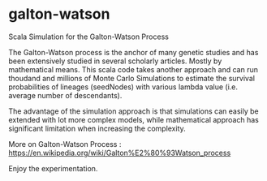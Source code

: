 # galton-watson
Scala Simulation for the Galton-Watson Process


The Galton-Watson process is the anchor of many genetic 
studies and has been extensively studied in several
scholarly articles. Mostly by mathematical means.
This scala code takes another approach and can  run thoudand 
and millions of Monte
Carlo Simulations to estimate the survival probabilities
of lineages (seedNodes) with various lambda value 
(i.e. average number of descendants). 

The advantage of 
the simulation approach is that simulations can easily 
be extended with lot more complex models, while mathematical approach has significant
limitation when increasing the complexity.

More on Galton-Watson Process : 
https://en.wikipedia.org/wiki/Galton%E2%80%93Watson_process

Enjoy the experimentation. 
